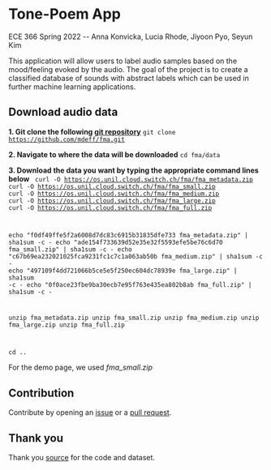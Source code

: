 # Tone-Poem App

ECE 366 Spring 2022 -- Anna Konvicka, Lucia Rhode, Jiyoon Pyo, Seyun Kim

This application will allow users to label audio samples based on the mood/feeling evoked by the audio. The goal of the project is to create a classified database of sounds with abstract labels which can be used in further machine learning applications.

## Download audio data ##
**1. Git clone the following [git repository](https://github.com/mdeff/fma)**
<code>git clone https://github.com/mdeff/fma.git</code>

**2. Navigate to where the data will be downloaded**
<code>cd fma/data</code>


**3. Download the data you want by typing the appropriate command lines below**
<code>
curl -O https://os.unil.cloud.switch.ch/fma/fma_metadata.zip
curl -O https://os.unil.cloud.switch.ch/fma/fma_small.zip
curl -O https://os.unil.cloud.switch.ch/fma/fma_medium.zip
curl -O https://os.unil.cloud.switch.ch/fma/fma_large.zip
curl -O https://os.unil.cloud.switch.ch/fma/fma_full.zip

echo "f0df49ffe5f2a6008d7dc83c6915b31835dfe733  fma_metadata.zip" | sha1sum -c -
echo "ade154f733639d52e35e32f5593efe5be76c6d70  fma_small.zip"    | sha1sum -c -
echo "c67b69ea232021025fca9231fc1c7c1a063ab50b  fma_medium.zip"   | sha1sum -c -
echo "497109f4dd721066b5ce5e5f250ec604dc78939e  fma_large.zip"    | sha1sum -c -
echo "0f0ace23fbe9ba30ecb7e95f763e435ea802b8ab  fma_full.zip"     | sha1sum -c -

unzip fma_metadata.zip
unzip fma_small.zip
unzip fma_medium.zip
unzip fma_large.zip
unzip fma_full.zip

cd ..
</code>

For the demo page, we used *fma_small.zip*

## Contribution ##
Contribute by opening an [issue](https://github.com/cooper-ece-366/anna-lucia-jiyoon-seyun/issues) or a [pull request](https://github.com/cooper-ece-366/anna-lucia-jiyoon-seyun/pulls).

## Thank you ##
Thank you [source](https://github.com/mdeff/fma) for the code and dataset.


